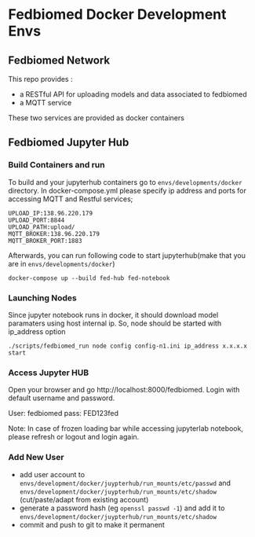 # Fedbiomed Docker Development Envs

## Fedbiomed Network

This repo provides :

* a RESTful API for uploading models and data associated to fedbiomed
* a MQTT service

These two services are provided as docker containers


## Fedbiomed Jupyter Hub

### Build Containers and run

To build and your jupyterhub containers go to `envs/developments/docker` directory. In docker-compose.yml please specify ip address and ports for accessing MQTT and Restful services;

```
UPLOAD_IP:138.96.220.179
UPLOAD_PORT:8844
UPLOAD_PATH:upload/
MQTT_BROKER:138.96.220.179
MQTT_BROKER_PORT:1883
```

Afterwards, you can run following code to start jupyterhub(make that you are in `envs/developments/docker`)

`docker-compose up --build fed-hub fed-notebook`

### Launching Nodes 
Since jupyter notebook runs in docker, it should download model paramaters using host internal ip. So, node should be started with ip_address option

```
./scripts/fedbiomed_run node config config-n1.ini ip_address x.x.x.x start
```

### Access Jupyter HUB
Open your browser and go http://localhost:8000/fedbiomed. Login with default username and password.

User: fedbiomed
pass: FED123fed

Note: In case of frozen loading bar while accessing jupyterlab notebook, please refresh or logout and login again. 

### Add New User

* add user account to `envs/development/docker/juypterhub/run_mounts/etc/passwd` and `envs/development/docker/juypterhub/run_mounts/etc/shadow` (cut/paste/adapt from existing account)
* generate a password hash (eg `openssl passwd -1`) and add it to `envs/development/docker/juypterhub/run_mounts/etc/shadow`
* commit and push to git to make it permanent
